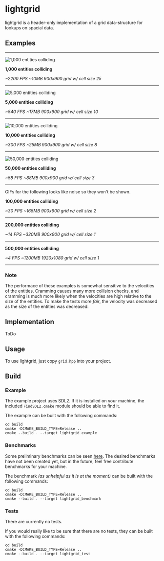 # lightgrid

lightgrid is a header-only implementation of a grid data-structure for lookups on spacial data.

## Examples 
---

![1,000 entities colliding](./example/gifs/grid_example_1000.gif)

**1,000 entities colliding**

*~2200 FPS ~10MB 900x900 grid w/ cell size 25*

---
![5,000 entities colliding](./example/gifs/grid_example_5000.gif)

**5,000 entities colliding**

*~540 FPS ~17MB 900x900 grid w/ cell size 10*

---

![10,000 entities colliding](./example/gifs/grid_example_10000.gif)

**10,000 entities colliding**

*~300 FPS ~25MB 900x900 grid w/ cell size 8*

---

![50,000 entities colliding](./example/gifs/grid_example_50000.gif)

**50,000 entities colliding**

*~58 FPS ~88MB 900x900 grid w/ cell size 3*

---

GIFs for the following looks like noise so they won't be shown.

**100,000 entities colliding**

*~30 FPS ~165MB 900x900 grid w/ cell size 2*

---

**200,000 entities colliding**

*~14 FPS ~320MB 900x900 grid w/ cell size 1*

---

**500,000 entities colliding**

*~4 FPS ~1200MB 1920x1080 grid w/ cell size 1*

---
### Note

The performace of these examples is somewhat sensitive to the velocities of the entities. Cramming causes many more collision checks, and cramming is much more likely when the velocities are high relative to the size of the entities. To make the tests more *fair*, the velocity was decreased as the size of the entities was decreased.

## Implementation
ToDo

## Usage

To use lightgrid, just copy `grid.hpp` into your project.

## Build

### Example

The example project uses SDL2. If it is installed on your machine, the included `FindSDL2.cmake` module should be able to find it.

The example can be built with the following commands:

```console
cd build
cmake -DCMAKE_BUILD_TYPE=Release ..
cmake --build . --target lightgrid_example
```

### Benchmarks

Some preliminary benchmarks can be seen [here](./test/benchmark/README.md). The desired benchmarks have not been created yet, but in the future, feel free contribute benchmarks for your machine.

The benchmark *(as unhelpful as it is at the moment)* can be built with the following commands:

```console
cd build
cmake -DCMAKE_BUILD_TYPE=Release ..
cmake --build . --target lightgrid_benchmark
```

### Tests

There are currently no tests.

If you would really like to be sure that there are no tests, they can be built with the following commands:

```console
cd build
cmake -DCMAKE_BUILD_TYPE=Release ..
cmake --build . --target lightgrid_test
```
